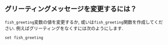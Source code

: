 ## グリーティングメッセージを変更するには？

`fish_greeting`変数の値を変更するか, 或いは`fish_greeting`関数を作成してください.
例えばグリーティングをなくすには次のようにします.

```fish
set fish_greeting
```
